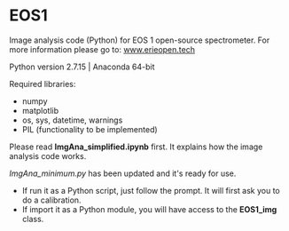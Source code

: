 # EOS1
Image analysis code (Python) for EOS 1 open-source spectrometer. 
For more information please go to:  www.erieopen.tech

Python version 2.7.15 | Anaconda 64-bit

Required libraries:
- numpy
- matplotlib
- os, sys, datetime, warnings
- PIL (functionality to be implemented)

Please read **ImgAna_simplified.ipynb** first. It explains how the image analysis code works.

*ImgAna_minimum.py* has been updated and it's ready for use.
- If run it as a Python script, just follow the prompt. It will first ask you to do a calibration.
- If import it as a Python module, you will have access to the **EOS1_img** class.
